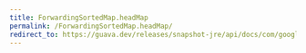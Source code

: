 ```yaml
---
title: ForwardingSortedMap.headMap
permalink: /ForwardingSortedMap.headMap/
redirect_to: https://guava.dev/releases/snapshot-jre/api/docs/com/google/common/collect/ForwardingSortedMap.html#headMap-K-
---
```

